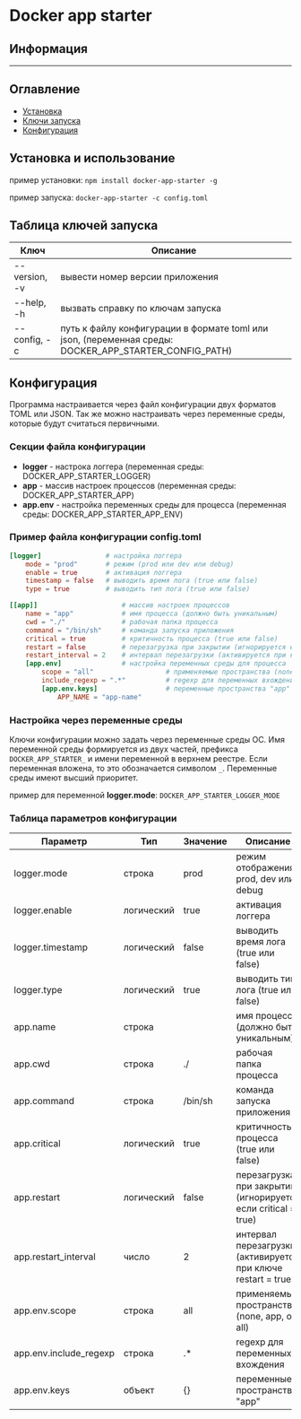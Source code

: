 # Docker app starter

## Информация

----

## Оглавление

- [Установка](#install)
- [Ключи запуска](#launch)
- [Конфигурация](#configuration)

## <a name="install"></a> Установка и использование

пример установки: `npm install docker-app-starter -g`

пример запуска: `docker-app-starter -c config.toml`

## <a name="launch"></a> Таблица ключей запуска
Ключ | Описание
------------ | -------------
--version, -v | вывести номер версии приложения
--help, -h | вызвать справку по ключам запуска
--config, -c | путь к файлу конфигурации в формате toml или json, (переменная среды: DOCKER_APP_STARTER_CONFIG_PATH)

## <a name="configuration"></a> Конфигурация

Программа настраивается через файл конфигурации двух форматов TOML или JSON. Так же можно настраивать через переменные среды, которые будут считаться первичными.

### Секции файла конфигурации

- **logger** - настрока логгера (переменная среды: DOCKER_APP_STARTER_LOGGER)
- **app** - массив настроек процессов (переменная среды: DOCKER_APP_STARTER_APP)
- **app.env** - настройка переменных среды для процесса (переменная среды: DOCKER_APP_STARTER_APP_ENV)

### Пример файла конфигурации config.toml

```toml
[logger]                # настройка логгера
    mode = "prod"       # режим (prod или dev или debug)
    enable = true       # активация логгера
    timestamp = false   # выводить время лога (true или false)
    type = true         # выводить тип лога (true или false)

[[app]]                     # массив настроек процессов
    name = "app"            # имя процесса (должно быть уникальным)
    cwd = "./"              # рабочая папка процесса
    command = "/bin/sh"     # команда запуска приложения
    critical = true         # критичность процесса (true или false)
    restart = false         # перезагрузка при закрытии (игнорируется если critical = true)
    restart_interval = 2    # интервал перезагрузки (активируется при ключе restart = true)
    [app.env]               # настройка переменных среды для процесса
        scope = "all"                  # применяемые пространства (none, app, os, all)
        include_regexp = ".*"          # regexp для переменных вхождения
        [app.env.keys]                 # переменные пространства "app"
            APP_NAME = "app-name"
```

### Настройка через переменные среды

Ключи конфигурации можно задать через переменные среды ОС. Имя переменной среды формируется из двух частей, префикса `DOCKER_APP_STARTER_` и имени переменной в верхнем реестре. Если переменная вложена, то это обозначается символом `_`. Переменные среды имеют высший приоритет.

пример для переменной **logger.mode**: `DOCKER_APP_STARTER_LOGGER_MODE`

### Таблица параметров конфигурации

| Параметр | Тип | Значение | Описание |
| ----- | ----- | ----- | ----- |
| logger.mode | строка | prod | режим отображения prod, dev или debug |
| logger.enable | логический | true | активация логгера |
| logger.timestamp | логический | false | выводить время лога (true или false) |
| logger.type | логический | true | выводить тип лога (true или false) |
| app.name | строка | | имя процесса (должно быть уникальным) |
| app.cwd | строка | ./ | рабочая папка процесса |
| app.command | строка | /bin/sh | команда запуска приложения |
| app.critical | логический | true | критичность процесса (true или false) |
| app.restart | логический | false | перезагрузка при закрытии (игнорируется если critical = true) |
| app.restart_interval | число | 2 | интервал перезагрузки (активируется при ключе restart = true) |
| app.env.scope | строка | all | применяемые пространства (none, app, os, all) |
| app.env.include_regexp | строка | .* | regexp для переменных вхождения |
| app.env.keys | объект | {} | переменные пространства "app" |
